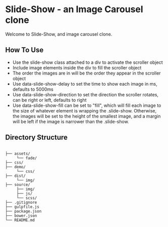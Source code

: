# Slide-Show - an Image Carousel clone


Welcome to Slide-Show, and image carousel clone.


## How To Use

- Use the slide-show class attached to a div to activate the scroller object
- Include image elements inside the div to fill the scroller object
- The order the images are in will be the order they appear in the scroller object
- Use data-slide-show-delay to set the time to show each image in ms, defaults to 5000ms
- Use data-slide-show-direction to set the direction the scroller rotates, can be right or left, defaults to right
- Use data-slide-show-fill can be set to "fill", which will fill each image to the size of whatever element is wrapping the .slide-show.  Otherwise, the images will be set to the height of the smallest image, and a margin will be left if the image is narrower than the .slide-show.


## Directory Structure

```

├── assets/
     └── fade/
├── css/
├── demo/
     └── css/
├── dist/
     └── img/
├── source/
     ├── img/
     ├── js/
     └── scss/
├── .gitignore
├── gulpfile.js
├── package.json
├── bower.json
└── README.md
```
